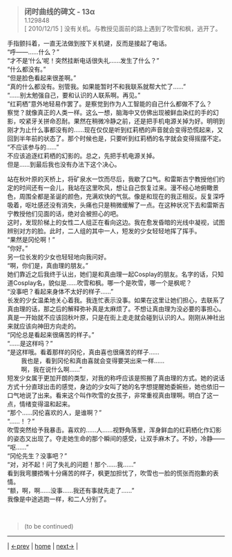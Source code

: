 > <big> **闭时曲线的碑文 - 13α** </big>  
> 1.129848  
> [ 2010/12/15 ] 没有关机。与教授见面前的路上遇到了吹雪和枫，逃开了。  

手指颤抖着，一直无法做到按下关机键，反而是接起了电话。  
“呼——……什么？”  
“才不是‘什么’呢！突然挂断电话很失礼……发生了什么？”  
“什么都没有。”  
“但是脸色看起来很差啊。”  
“真的什么都没有。别管我。如果能暂时不和我联系就帮大忙了……”  
“……别太勉强自己，要和认识的人联系啊。再见。”  
“红莉栖”意外地轻易作罢了。是察觉到作为人工智能的自己什么都做不了么？  
察觉？就像真正的人类一样。这么一想，脑海中又仿佛出现被鲜血染红的手的幻影，咬紧牙关拼命忍耐。果然在稍微冷静之前，还是把手机电源关掉为好。明明到刚才为止什么事都没有的……现在仅仅是听到红莉栖的声音就会变得恐慌起来，又回到半年前的状态了。那个时候也是，只要听到红莉栖的名字就会变得摇摆不定。  
“不应该参与的……”  
不应该追逐红莉栖的幻影的。总之，先把手机电源关掉。  
但是……到最后我也没有办法下这个决心。  

站在秋叶原的天桥上，将矿泉水一饮而尽后，我歇了口气。和雷斯吉宁教授他们约定的时间还有一会儿，我站在这里吹风，想让自己恢复过来。漫不经心地俯瞰景色，周围全都是圣诞的颜色，充满欢快的气氛。像是和现在的我正相反。反复深呼吸着，呕吐感还没有消失，头痛也只是稍微缓解了一点。在这种状况下去和雷斯吉宁教授他们见面的话，绝对会被担心的吧。  
这时，发现阶梯上的女性二人组正在看向这边。我在愈发昏暗的光线中凝视，试图辨别对方的脸。此时，二人组的其中一人，短发的少女轻轻地挥了挥手。  
“果然是冈伦啊！”  
“你好。”  
另一位长发的少女也轻轻地向我问好。  
“啊，你们是，真由理的朋友。”  
她们靠近之后我终于认出，她们是和真由理一起Cosplay的朋友。名字的话，只知道Cosplay名，貌似是……吹雪和枫。哪一个是吹雪，哪一个是枫呢？  
“没事吧？看起来身体不太好的样子……”  
长发的少女温柔地关心着我。我连忙表示没事。如果在这里让她们担心，去联系了真由理的话，那之后的解释弥补真是太麻烦了。不想让真由理为没必要的事担心。真是一开始就不应该回秋叶原，只是在街上走走就会碰到认识的人。刚刚从神社出来就应该向神田方向走的。  
“冈伦总是看起来很痛苦的样子。”  
“……是这样吗？”  
“是这样哦。看着那样的冈伦，真由喜也很痛苦的样子……  
&emsp;&emsp; 我也是，看到冈伦和真由喜就会变得要哭出来一样……  
&emsp;&emsp; 啊，我在说什么啊……”  
短发少女属于更加开朗的类型，对我的称呼应该是照搬了真由理的方式。她的说话方式十分直球出击的感觉，身边的少女叫了她的名字想提醒她委婉些，她也依旧一口气地说了出来。看来这个叫作吹雪的女孩子，非常重视真由理啊。明白了这一点，情绪变得温和起来。  
“那个……冈伦喜欢的人，是谁啊？”  
“……！？”  
吹雪突然给予我暴击。喜欢的……人……视野角落里，浑身鲜血的红莉栖化作幻影的姿态又出现了。夺走她生命的那个瞬间的感受，让双手麻木了。不妙，冷静——  
“呕……”  
“冈伦先生？没事吧？”  
“对，对不起！问了失礼的问题！那个……我……”  
看到我弯腰捂嘴十分痛苦的样子，枫更加担忧了，吹雪也一脸的慌张而抱歉的表情。  
“额，啊，啊……没事……我还有事就先走了……”  
我像是中途逃跑一样，和二人分别了。


<br/>

> (to be continued)
---

| [←prev](./0017) | [home](../../) | [next→](./0019) |
